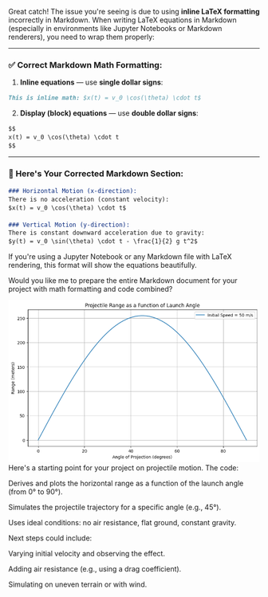 Great catch! The issue you're seeing is due to using **inline LaTeX formatting** incorrectly in Markdown. When writing LaTeX equations in Markdown (especially in environments like Jupyter Notebooks or Markdown renderers), you need to wrap them properly:

---

### ✅ Correct Markdown Math Formatting:

1. **Inline equations** — use **single dollar signs**:
```markdown
This is inline math: $x(t) = v_0 \cos(\theta) \cdot t$
```

2. **Display (block) equations** — use **double dollar signs**:
```markdown
$$
x(t) = v_0 \cos(\theta) \cdot t
$$
```

---

### 🔧 Here's Your Corrected Markdown Section:

```markdown
### Horizontal Motion (x-direction):
There is no acceleration (constant velocity):  
$x(t) = v_0 \cos(\theta) \cdot t$

### Vertical Motion (y-direction):
There is constant downward acceleration due to gravity:  
$y(t) = v_0 \sin(\theta) \cdot t - \frac{1}{2} g t^2$
```

If you're using a Jupyter Notebook or any Markdown file with LaTeX rendering, this format will show the equations beautifully.

Would you like me to prepare the entire Markdown document for your project with math formatting and code combined?

![alt text](image-5.png)
Here's a starting point for your project on projectile motion. The code:

Derives and plots the horizontal range as a function of the launch angle (from 0° to 90°).

Simulates the projectile trajectory for a specific angle (e.g., 45°).

Uses ideal conditions: no air resistance, flat ground, constant gravity.

Next steps could include:

Varying initial velocity and observing the effect.

Adding air resistance (e.g., using a drag coefficient).

Simulating on uneven terrain or with wind.